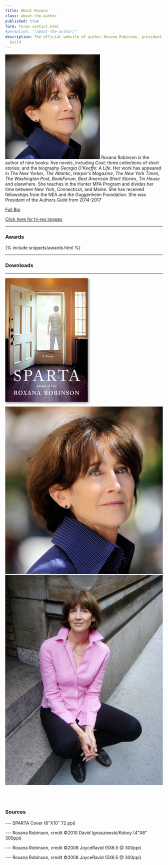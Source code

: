 ```yaml
---
title: About Roxana
class: about-the-author
published: true
form: forms-contact.html
#permalink: "/about-the-author/"
description: The official website of author Roxana Robinson, president of the Authors
  Guild
---
```



![Roxana](/uploads/robinson1_si-303x335.jpg) Roxana Robinson is the author of nine books: five novels, including *Cost*; three collections of short stories; and the biography *Georgia O’Keeffe: A Life*. Her work has appeared in *The New Yorker*, *The Atlantic*, *Harper’s Magazine*, *The New York Times*, *The Washington Post*, *BookForum*, *Best American Short Stories*, *Tin House* and elsewhere. She teaches in the Hunter MFA Program and divides her time between New York, Connecticut, and Maine. She has received fellowships from the NEA and the Guggenheim Foundation. She was President of the Authors Guild from 2014-2017

[Full Bio](/biography/)

[Click here for hi-res images](#downloads)

<hr>

### Awards

{% include snippets/awards.html %}

<hr>

### Downloads

<hr>






[![](/uploads/sparta_robinson_275x400.jpg)](/uploads/sparta_robinson_275x400.jpg)[![](/uploads/Roxana-ROBINSON-14David-Ignaszewski-koboy_LG-crop.jpg)](/uploads/Roxana-ROBINSON-14David-Ignaszewski-koboy_LG-crop.jpg)[![](/uploads/Robinson_JoyceRavid.jpg)](/uploads/Robinson_JoyceRavid.jpg)




<style>
.about-the-author p a img {
  flex-basis:32%;
  margin-right: 1%;
  max-width: 200px;
  flex-wrap: wrap;
  display: flex;

}
</style>
<div style="width:100%;clear:both;margin:2em 0;">&nbsp;</div>

### Sources

--- SPARTA Cover (6"X10" 72 ppi)

--- Roxana Robinson, credit ©2010 David Ignaszewski/Koboy (4"X6" 300ppi)

--- Roxana Robinson, credit ©2008 JoyceRavid (5X6.5 @ 300ppi)

--- Roxana Robinson, credit ©2008 JoyceRavid (5X6.5 @ 300ppi)
